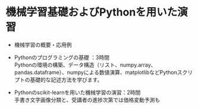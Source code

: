 ﻿# 機械学習基礎およびPythonを用いた演習

- 機械学習の概要・応用例  

- Pythonのプログラミングの基礎 ：3時間  
Pythonの環境の構築、データ構造（リスト、numpy.array、pandas.dataframe）、numpyによる数値演算、matplotlibなどPythonスクリプトの基礎的な記述方法を学びます。

- Pythonのscikit-learnを用いた機械学習の演習：2時間  
手書き文字画像分類と、受講者の進捗次第では価格変動予測も

